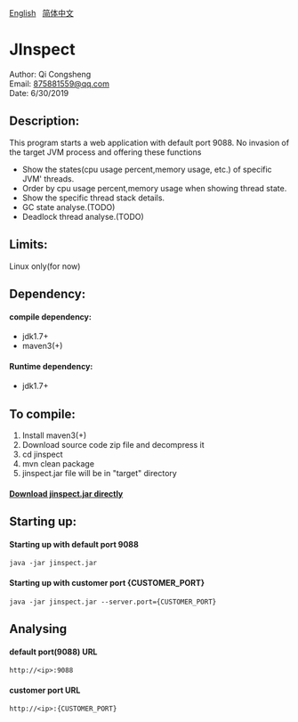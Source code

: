 [English](https://github.com/qicongsheng/jinspect/blob/master/README.md) &nbsp; 
[简体中文](https://github.com/qicongsheng/jinspect/blob/master/README_CN.md)
# JInspect

Author: Qi Congsheng <br>
Email: 875881559@qq.com <br>
Date: 6/30/2019

## Description: 
This program starts a web application with default port 9088. No invasion of the target JVM process and offering these functions
* Show the states(cpu usage percent,memory usage, etc.) of specific JVM' threads.
* Order by cpu usage percent,memory usage when showing thread state.
* Show the specific thread stack details.
* GC state analyse.(TODO)
* Deadlock thread analyse.(TODO)

## Limits:
Linux only(for now)

## Dependency:
#### compile dependency:
* jdk1.7+
* maven3(+)<br>
#### Runtime dependency:
* jdk1.7+

## To compile:
1. Install maven3(+)
2. Download source code zip file and decompress it
3. cd jinspect
4. mvn clean package
5. jinspect.jar file will be in "target" directory
#### [Download jinspect.jar directly](https://raw.githubusercontent.com/qicongsheng/warehouse/master/jinspect/jinspect.jar)


## Starting up:
#### Starting up with default port 9088
```
java -jar jinspect.jar 
```
#### Starting up with customer port {CUSTOMER_PORT}
```
java -jar jinspect.jar --server.port={CUSTOMER_PORT}
```

## Analysing
#### default port(9088) URL
```
http://<ip>:9088
```
#### customer port URL
```
http://<ip>:{CUSTOMER_PORT}
```

